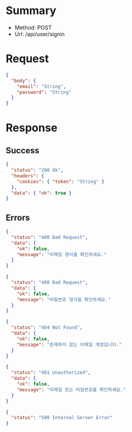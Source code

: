 # Summary

- Method: POST
- Url: /api/user/signin

# Request

```json
{
  "body": {
    "email": "String",
    "password": "String"
  }
}
```

# Response

## Success

```json
{
  "status": "200 Ok",
  "headers": {
    "cookies": { "token": "String" }
  },
  "data": { "ok": true }
}
```

## Errors

```json
{
  "status": "400 Bad Request",
  "data": {
    "ok": false,
    "message": "이메일 형식을 확인하세요."
  }
}
```

```json
{
  "status": "400 Bad Request",
  "data": {
    "ok": false,
    "message": "비밀번호 형식을 확인하세요."
  }
}
```

```json
{
  "status": "404 Not Found",
  "data": {
    "ok": false,
    "message": "존재하지 않는 이메일 계정입니다."
  }
}
```

```json
{
  "status": "401 Unauthorized",
  "data": {
    "ok": false,
    "message": "이메일 또는 비밀번호를 확인하세요."
  }
}
```

```json
{
  "status": "500 Internal Server Error"
}
```
